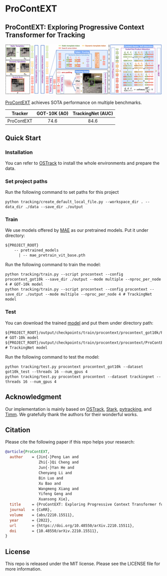 # ProContEXT

## ProContEXT: Exploring Progressive Context Transformer for Tracking

<p align='left'>
  <img src='assets/framework.png' width='900'/>
</p>

[ProContEXT](https://arxiv.org/abs/2210.15511) achieves SOTA performance on multiple benchmarks.

| Tracker     | GOT-10K (AO) | TrackingNet (AUC) |
|:-----------:|:------------:|:-----------:|
| ProContEXT | 74.6         | 84.6        |


## Quick Start

### Installation
You can refer to [OSTrack](https://github.com/botaoye/OSTrack) to install the whole environments and prepare the data.


### Set project paths
Run the following command to set paths for this project
```
python tracking/create_default_local_file.py --workspace_dir . --data_dir ./data --save_dir ./output
```
### Train
We use models offered by [MAE](https://dl.fbaipublicfiles.com/mae/pretrain/mae_pretrain_vit_base.pth) as our pretrained models. Put it under directory:
```
${PROJECT_ROOT}
    -- pretrained_models
      | -- mae_pretrain_vit_base.pth
```
Run the following command to train the model:
```shell
python tracking/train.py --script procontext --config procontext_got10k --save_dir ./output --mode multiple --nproc_per_node 4 # GOT-10k model
python tracking/train.py --script procontext --config procontext --save_dir ./output --mode multiple --nproc_per_node 4 # TrackingNet model
```

### Test
You can download the trained [model](https://drive.google.com/drive/folders/1d1kKFDoacS67_6mSsWOf3NLEY-Un1gtz?usp=share_link) and put them under directory path: 
```shell
${PROJECT_ROOT}/output/checkpoints/train/procontext/procontext_got10k/ProContEXT_ep0100.pth.tar # GOT-10k model
${PROJECT_ROOT}/output/checkpoints/train/procontext/procontext/ProContEXT_ep0300.pth.tar # TrackingNet model
```
Run the following command to test the model:
```shell
python tracking/test.py procontext procontext_got10k --dataset got10k_test --threads 16 --num_gpus 4
python tracking/test.py procontext procontext --dataset trackingnet --threads 16 --num_gpus 4
```


## Acknowledgment
Our implementation is mainly based on [OSTrack](https://github.com/botaoye/OSTrack), [Stark](https://github.com/researchmm/Stark), [pytracking](https://github.com/visionml/pytracking), and [Timm](https://github.com/rwightman/pytorch-image-models). We gratefully thank the authors for their wonderful works.


## Citation
Please cite the following paper if this repo helps your research:
```bibtex
@article{ProContEXT,
  author    = {Jin{-}Peng Lan and
               Zhi{-}Qi Cheng and
               Jun{-}Yan He and
               Chenyang Li and
               Bin Luo and
               Xu Bao and
               Wangmeng Xiang and
               Yifeng Geng and
               Xuansong Xie},
  title     = {ProContEXT: Exploring Progressive Context Transformer for Tracking},
  journal   = {CoRR},
  volume    = {abs/2210.15511},
  year      = {2022},
  url       = {https://doi.org/10.48550/arXiv.2210.15511},
  doi       = {10.48550/arXiv.2210.15511},
}
```


## License
This repo is released under the MIT license. Please see the LICENSE file for more information.
